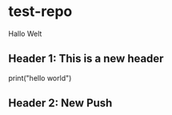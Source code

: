 # test-repo
 
Hallo Welt

## Header 1: This is a new header
print("hello world")

## Header 2: New Push